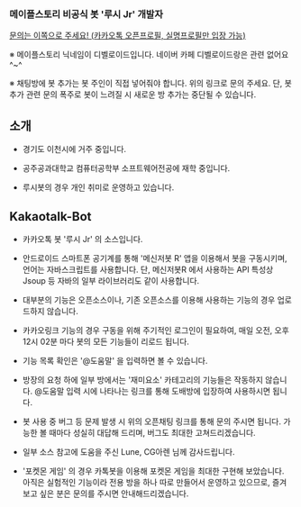<!--
**leesh2347/leesh2347** is a ✨ _special_ ✨ repository because its `README.md` (this file) appears on your GitHub profile.

Here are some ideas to get you started:

- 🔭 I’m currently working on ...
- 🌱 I’m currently learning ...
- 👯 I’m looking to collaborate on ...
- 🤔 I’m looking for help with ...
- 💬 Ask me about ...
- 📫 How to reach me: ...
- 😄 Pronouns: ...
- ⚡ Fun fact: ...
-->

### 메이플스토리 비공식 봇 '루시 Jr' 개발자

[문의는 이쪽으로 주세요! (카카오톡 오픈프로필, 실명프로필만 입장 가능)](https://open.kakao.com/o/sx08BWL)

※ 메이플스토리 닉네임이 디벨로이드입니다. 네이버 카페 디벨로이드랑은 관련 없어요 ^~^

※ 채팅방에 봇 추가는 봇 주인이 직접 넣어줘야 합니다. 위의 링크로 문의 주세요. 단, 봇 추가 관련 문의 폭주로 봇이 느려질 시 새로운 방 추가는 중단될 수 있습니다.


## 소개

- 경기도 이천시에 거주 중입니다.

- 공주공과대학교 컴퓨터공학부 소프트웨어전공에 재학 중입니다.

- 루시봇의 경우 개인 취미로 운영하고 있습니다.

## Kakaotalk-Bot

- 카카오톡 봇 '루시 Jr' 의 소스입니다.

- 안드로이드 스마트폰 공기계를 통해 '메신저봇 R' 앱을 이용해서 봇을 구동시키며, 언어는 자바스크립트를 사용합니다. 단, 메신저봇R 에서 사용하는 API 특성상 Jsoup 등 자바의 일부 라이브러리도 같이 사용합니다.

- 대부분의 기능은 오픈소스이나, 기존 오픈소스를 이용해 사용하는 기능의 경우 업로드하지 않습니다.

- 카카오링크 기능의 경우 구동을 위해 주기적인 로그인이 필요하여, 매일 오전, 오후 12시 02분 마다 봇의 모든 기능들이 리로드 됩니다.

- 기능 목록 확인은 '@도움말' 을 입력하면 볼 수 있습니다.

- 방장의 요청 하에 일부 방에서는 '재미요소' 카테고리의 기능들은 작동하지 않습니다. @도움말 입력 시에 나타나는 링크를 통해 도배방에 입장하여 사용하시면 됩니다.

- 봇 사용 중 버그 등 문제 발생 시 위의 오픈채팅 링크를 통해 문의 주시면 됩니다. 가능한 볼 때마다 성실히 대답해 드리며, 버그도 최대한 고쳐드리겠습니다.

- 일부 소스 참고에 도움을 주신 Lune, CG아렌 님께 감사드립니다.

- '포켓몬 게임' 의 경우 카톡봇을 이용해 포켓몬 게임을 최대한 구현해 보았습니다. 아직은 실험적인 기능이라 전용 방을 하나 따로 만들어서 운영하고 있으므로, 즐겨보고 싶은 분은 문의를 주시면 안내해드리겠습니다.


